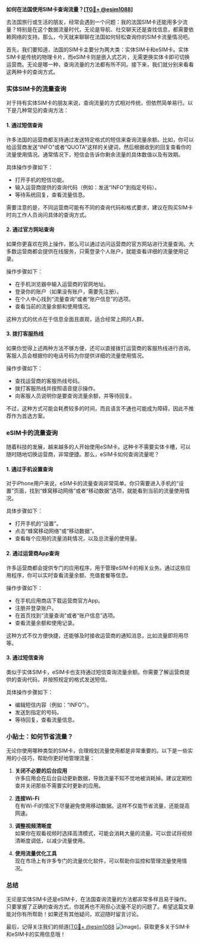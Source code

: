 **如何在法国使用SIM卡查询流量？[[TG💪+ @esim1088](https://t.me/s/esim1088)]**

去法国旅行或生活的朋友，经常会遇到一个问题：我的法国SIM卡还能用多少流量？特别是在这个数据流量时代，无论是导航、社交聊天还是查找信息，都需要依赖网络的支持。那么，今天就来聊聊在法国如何轻松查询你的SIM卡流量情况吧。

首先，我们要知道，法国的SIM卡主要分为两大类：实体SIM卡和eSIM卡。实体SIM卡是传统的物理卡片，而eSIM卡则是嵌入式芯片，无需更换实体卡即可切换运营商。无论是哪一种，查询流量的方法都有所不同。接下来，我们就分别来看看这两种卡的查询方式。

### 实体SIM卡的流量查询

对于持有实体SIM卡的朋友来说，查询流量的方式相对传统，但依然简单易行。以下是几种常见的查询方法：

#### 1. **通过短信查询**
许多法国的运营商都支持通过发送特定格式的短信来查询流量余额。比如，你可以给运营商发送“INFO”或者“QUOTA”这样的关键词，然后根据收到的回复查看你的流量使用情况。通常情况下，短信会告诉你剩余流量的具体数值以及有效期。

具体操作步骤如下：
- 打开手机的短信功能。
- 输入运营商提供的查询代码（例如：发送“INFO”到指定号码）。
- 等待系统回复，查看流量信息。

需要注意的是，不同运营商可能有不同的查询代码和格式要求，建议在购买SIM卡时向工作人员询问具体的查询方式。

#### 2. **通过官方网站查询**
如果你更喜欢在网上操作，那么可以通过访问运营商的官方网站进行流量查询。大多数运营商都会提供在线服务，只需登录个人账户，就能查看详细的流量使用记录。

操作步骤如下：
- 在手机浏览器中输入运营商的官网地址。
- 登录你的账户（如果没有账户，需要先注册）。
- 在个人中心找到“流量查询”或者“账户信息”的选项。
- 查看当前的流量余额和使用情况。

这种方式的优点在于信息全面且直观，适合经常上网的人群。

#### 3. **拨打客服热线**
如果你觉得上述两种方法不够方便，还可以直接拨打运营商的客服热线进行咨询。客服人员会根据你的电话号码为你提供详细的流量使用情况。

操作步骤如下：
- 查找运营商的客服热线号码。
- 拨打客服热线并按照语音提示操作。
- 向客服人员说明你是要查询流量余额，并等待回复。

不过，这种方式可能会耗费较多的时间，而且语言不通也可能成为障碍，因此不推荐作为首选方案。

### eSIM卡的流量查询

随着科技的发展，越来越多的人开始使用eSIM卡。这种卡不需要实体卡槽，可以随时随地切换运营商，非常便捷。那么，eSIM卡如何查询流量呢？

#### 1. **通过手机设置查询**
对于iPhone用户来说，eSIM卡的流量查询非常简单。你只需要进入手机的“设置”页面，找到“蜂窝移动网络”或者“移动数据”选项，就能看到当前的流量使用情况。

具体步骤如下：
- 打开手机的“设置”。
- 点击“蜂窝移动网络”或“移动数据”。
- 查看每个应用的流量消耗情况，以及总流量的使用量。

#### 2. **通过运营商App查询**
许多运营商都会提供专门的应用程序，用于管理eSIM卡的相关业务。通过这些应用程序，你可以实时查看流量余额、充值套餐等信息。

操作步骤如下：
- 在手机应用商店下载运营商官方App。
- 注册并登录账户。
- 在首页找到“流量查询”或者“账户信息”选项。
- 查看流量余额和使用记录。

这种方式不仅方便快捷，还能够及时接收运营商的通知消息，比如流量即将用尽等。

#### 3. **通过短信查询**
类似于实体SIM卡，eSIM卡也支持通过短信查询流量余额。你需要了解运营商提供的查询代码，并按照规定的格式发送短信。

具体操作步骤如下：
- 编辑短信内容（例如：“INFO”）。
- 发送到指定的号码。
- 等待回复，查看流量信息。

### 小贴士：如何节省流量？

无论你使用哪种类型的SIM卡，合理规划流量使用都是非常重要的。以下是一些实用的小技巧，帮助你更好地管理流量：

1. **关闭不必要的后台应用**  
   许多应用会在后台自动更新数据，导致流量不知不觉地被消耗掉。建议定期检查并关闭那些不需要实时更新的应用。

2. **连接Wi-Fi**  
   在有Wi-Fi的情况下尽量避免使用移动数据。这样不仅能节省流量，还能提高网速。

3. **调整视频清晰度**  
   如果你在观看视频时选择高清模式，可能会消耗大量的流量。可以尝试将视频清晰度调低，以减少流量使用。

4. **使用流量优化工具**  
   现在市场上有许多专门的流量优化软件，可以帮助你监控和管理流量使用情况。

### 总结

无论是实体SIM卡还是eSIM卡，在法国查询流量的方法都非常多样且易于操作。只要掌握了正确的查询方式，你就再也不用担心流量不足的问题了。希望这篇文章能对你有所帮助！如果还有其他疑问，欢迎随时留言讨论。

最后，记得关注我们的频道[[TG💪+ @esim1088](https://t.me/s/esim1088) ![Image](https://i.postimg.cc/4NQfJmqS/Snipaste-2025-05-13-00-14-12.png)]，获取更多关于SIM卡和eSIM卡的实用信息哦！
